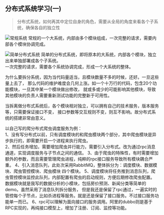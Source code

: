 <!--
2020-03-09 15:28:05
https://ae01.alicdn.com/kf/H7a277312d55843d1b963746d6ddde10cC.png
框架设计
分布式系统学习(一)
分布式系统，如何再其中定位自身的角色，需要从全局的角度来看各个子系统，确保各自的独立性
分布式系统，如何再其中定位自身的角色，需要从全局的角度来看各个子系统，确保各自的独立性
-->

## 分布式系统学习(一)

> 分布式系统，如何再其中定位自身的角色，需要从全局的角度来看各个子系统，确保各自的独立性

![常规系统](https://ae01.alicdn.com/kf/H0fed12037b4142a7bbae092d68241512i.png)
常规的一个大系统，内部由多个模块组成，一次完整的请求，需要内部各个模块协调完成。

![简单分布式系统](https://ae01.alicdn.com/kf/Hac23ad3fe63b4e75ae5eda76150020e6x.png)
简单的分布式系统，即将原本的大系统，内部各个模块，独立出来单独部署成各个子系统。  
一次完整的请求，需要各个系统协调完成，形成一个大系统的整体。

为什么要拆分系统，因为当代码量适当，且模块数量不多的时候，还好。一旦这些量上去了，
那么代码的维护难度会几何上涨。如一个十万行的代码，包含20个功能模块，一旦其中某一个模块做出修改，
就或多或少的可能影响其他模块，导致其他模块的负责人需要重新测试功能的完整新于可用性。  

当拆离做分布式系统后，各个模块相对独立，可以拥有自己的技术服务，版本服务等，只需要保证接口不变，
接口参数等交互规则不变，则互不影响。故分布式系统的搭建非常由意义。

以自己写的爬分布式爬虫调度服务为例：  
1、没有写分布式以前，只有调度模块的和爬虫模块两个部分，其中爬虫模块是异步执行的，即需要开启一个进程来执行爬虫。  
2、然后任务增加，需要增加爬虫并行能力，需要引入分布式。改为通过rpc消息通道，实现调度服务与子节点之间的通信。
3、由于爬虫的特殊性，有时需要增加额外的参数，而且需要管理爬虫进程，纯粹的rpc接口服务导致所有模块耦合严重。
4、引入消息队列，此处次采用RabbitMQ，整体拆分为：调度模块、数据模块、爬虫管控模块、爬虫模块 四个模块。
5、调度模块将任务推到消息队列，爬虫管控模块监控此队列，内部配置有爬虫的启动规则，方便后期修改爬虫配置。
数据模块就是我写的数据分析的小模块，包括房价预测、新闻分类等简单的demo。虽然采用了消息队列拆分服务，
但是我还是保留了rpc通过，一遍实时的管控每个子节点，比如杀进程等服务。就是还是保留了接口服务。不过接口服务功能单一而已。
6、rpc可以理解为面向接口的服务调用。阿里的dubbo则是基于RPC实现的，再纯接口模型上，增加了注册、订阅、监控等功能。


<!--


-->
